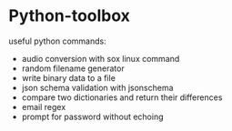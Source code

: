 # Python-toolbox
useful python commands:
 - audio conversion with sox linux command
 - random filename generator
 - write binary data to a file
 - json schema validation with jsonschema
 - compare two dictionaries and return their differences
 - email regex
 - prompt for password without echoing
